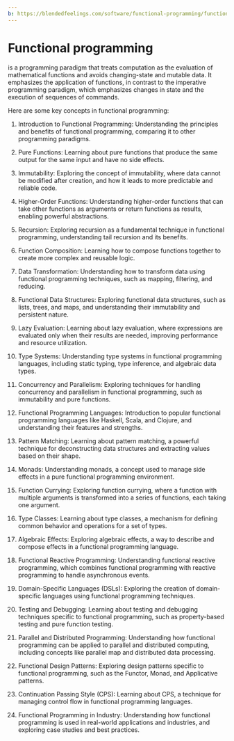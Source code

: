 ```yaml
---
b: https://blendedfeelings.com/software/functional-programming/functional-programming.md
---
```


# Functional programming 
is a programming paradigm that treats computation as the evaluation of mathematical functions and avoids changing-state and mutable data. It emphasizes the application of functions, in contrast to the imperative programming paradigm, which emphasizes changes in state and the execution of sequences of commands.

Here are some key concepts in functional programming:

1. Introduction to Functional Programming: Understanding the principles and benefits of functional programming, comparing it to other programming paradigms.

2. Pure Functions: Learning about pure functions that produce the same output for the same input and have no side effects.

3. Immutability: Exploring the concept of immutability, where data cannot be modified after creation, and how it leads to more predictable and reliable code.

4. Higher-Order Functions: Understanding higher-order functions that can take other functions as arguments or return functions as results, enabling powerful abstractions.

5. Recursion: Exploring recursion as a fundamental technique in functional programming, understanding tail recursion and its benefits.

6. Function Composition: Learning how to compose functions together to create more complex and reusable logic.

7. Data Transformation: Understanding how to transform data using functional programming techniques, such as mapping, filtering, and reducing.

8. Functional Data Structures: Exploring functional data structures, such as lists, trees, and maps, and understanding their immutability and persistent nature.

9. Lazy Evaluation: Learning about lazy evaluation, where expressions are evaluated only when their results are needed, improving performance and resource utilization.

10. Type Systems: Understanding type systems in functional programming languages, including static typing, type inference, and algebraic data types.

11. Concurrency and Parallelism: Exploring techniques for handling concurrency and parallelism in functional programming, such as immutability and pure functions.

12. Functional Programming Languages: Introduction to popular functional programming languages like Haskell, Scala, and Clojure, and understanding their features and strengths.

13. Pattern Matching: Learning about pattern matching, a powerful technique for deconstructing data structures and extracting values based on their shape.

14. Monads: Understanding monads, a concept used to manage side effects in a pure functional programming environment.

15. Function Currying: Exploring function currying, where a function with multiple arguments is transformed into a series of functions, each taking one argument.

16. Type Classes: Learning about type classes, a mechanism for defining common behavior and operations for a set of types.

17. Algebraic Effects: Exploring algebraic effects, a way to describe and compose effects in a functional programming language.

18. Functional Reactive Programming: Understanding functional reactive programming, which combines functional programming with reactive programming to handle asynchronous events.

19. Domain-Specific Languages (DSLs): Exploring the creation of domain-specific languages using functional programming techniques.

20. Testing and Debugging: Learning about testing and debugging techniques specific to functional programming, such as property-based testing and pure function testing.

21. Parallel and Distributed Programming: Understanding how functional programming can be applied to parallel and distributed computing, including concepts like parallel map and distributed data processing.

22. Functional Design Patterns: Exploring design patterns specific to functional programming, such as the Functor, Monad, and Applicative patterns.

23. Continuation Passing Style (CPS): Learning about CPS, a technique for managing control flow in functional programming languages.

24. Functional Programming in Industry: Understanding how functional programming is used in real-world applications and industries, and exploring case studies and best practices.